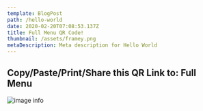 ```yaml
---
template: BlogPost
path: /hello-world
date: 2020-02-20T07:08:53.137Z
title: Full Menu QR Code!
thumbnail: /assets/framey.png
metaDescription: Meta description for Hello World
---
```


## Copy/Paste/Print/Share this QR Link to: Full Menu

![image info](./assets/framey.png)

